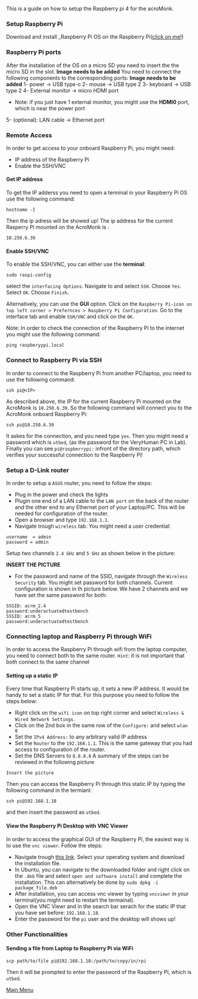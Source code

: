 This is a guide on how to setup the Raspberry pi 4 for the acroMonk. 

### Setup Raspberry Pi
Download and install _Raspberry Pi OS on the Raspberry Pi([click on me!](https://www.raspberrypi.com/software/))

### Raspberry Pi ports
After the installation of the OS on a micro SD you need to insert the the micro SD in the slot. 
**Image needs to be added**
You need to connect the following components to the corresponding ports:
**Image needs to be added**
1- power -> USB type-c
2- mouse -> USB type 2
3- keyboard -> USB type 2
4- External monitor -> micro HDMI port
- Note: if you just have 1 external monitor, you might use the **HDMI0** port, which is near the power port 


5- (optional): LAN cable -> Ethernet port


### Remote Access
In order to get access to your onboard Raspberry Pi, you might need:
- IP address of the Raspberry Pi
- Enable the SSH/VNC

#### Get IP address
To get the IP adderss you need to open a terminal in your Raspberry Pi OS use the following command:
```
hostname -I
```
Then the ip adress will be showed up! The ip address for the current Rasperry Pi mounted on the AcroMonk is :
```
10.250.6.39
```

#### Enable SSH/VNC
To enable the SSH/VNC, you can either use the **terminal**:
```
sudo raspi-config
```
select the `interfacing Options`. Navigate to and select `SSH`. Choose `Yes`. Select `OK`. Choose `Finish`.

Alternatively, you can use the **GUI** option. 
Click on the `Raspberry Pi-icon on top left corner > Prefernces > Raspberry Pi Configuration`.
Go to the interface tab and enable `SSH/VNC` and click on the `OK`. 

Note: In order to check the connection of the Raspberry Pi to the internet you might use the following command:
```
ping raspberyypi.local
```

### Connect to Raspberry Pi via SSH

In order to connect to the Raspberry Pi from another PC/laptop, you need to use the following command:
```
ssh pi@<IP>
```
As described above, the IP for the current Raspberry Pi mounted on the AcroMonk is `10.250.6.39`. So the following command will connect you to the AcroMonk onboard Raspberry Pi:
```
ssh pi@10.250.6.39
```
It askes for the connection, and you need type `yes`.
Then you might need a password which is `utbed`, (as the password for the VeryHuman PC in Lab). Finally you can see `pi@raspberrypi:` infront of the directory path, which verifies your successful connection to the Raspberry Pi!


### Setup a D-Link router
In order to setup a `ASUS` router, you need to follow the steps:
- Plug in the power and check the lights
- Plugin one end of a LAN cable to the `LAN port` on the back of the router and the other end to any Ethernet port of your Laptop/PC. This will be needed for configuration of the router.
- Open a browser and type `192.168.1.1`.
- Navigate trough `wireless` tab. You might need a user credential: 
```
username  = admin
password = admin
``` 
Setup two channels `2.4 GHz` and `5 GHz` as shown below in the picture:

**INSERT THE PICTURE**

- For the password and name of the SSID, navigate through the `Wireless Security` tab. You might set password for both channels. 
Current configuration is shown in th picture below. 
We have 2 channels and we have set the same password for both:
```
SSSID: acrm_2.4
password:underactuatedtestbench
SSSID: acrm_5
password:underactuatedtestbench
```

### Connecting laptop and Raspberry Pi through WiFi
In order to access the Raspberry Pi through wifi from the laptop computer, you need to connect both to the same router. 
`Hint`: it is not important that both connect to the same channel

#### Setting up a static IP

Every time that Raspberry Pi starts up, it sets a new IP address. It would be handy to set a static IP for that. 
For this purpose you need to follow the steps below:
- Right click on the `wifi icon` on top right corner and select `Wireless & Wired Network Settings`.
- Click on the 2nd box in the same row of the `Configure:` and select `wlan 0`
- Set the `IPv4 Address:` to any arbitrary valid IP address
- Set the `Router` to the `192.168.1.1`. This is the same gateway that you had access to configuration of the router.
- Set the DNS Servers to `8.8.8.8`
A summary of the steps can be reviewed in the following picture

`Insert the picture`

Then you can access the Raspberry Pi through this static IP by typing the following command in the termianl:
```
ssh pi@192.168.1.18
```
and then insert the password as `utbed`.

#### View the Raspberry Pi Desktop with VNC Viewer

In order to access the graphical GUI of the Raspberry Pi, the easiest way is to use the `vnc viewer`.
Follow the steps:
- Navigate trough [this link](https://www.realvnc.com/en/connect/download/viewer/). Select your operating system and download the installation file.
- In Ubuntu, you can navigate to the downloaded folder and right click on the `.deb` file and select `open and software install` and complete the installation. This can alternatively be done by ```sudo dpkg -i package_file.deb```
- After installation, you can access vnc viewer by typing `vncviewr` in your terminal(you might need to restart the termainal).
- Open the VNC Viewr and in the search bar serach for the static IP that you have set before: `192.168.1.18`.
- Enter the password for the `pi` user and the desktop will shows up!

### Other Functionalities
#### Sending a file from Laptop to Raspberry Pi via WiFi
```
scp path/to/file pi@192.168.1.18:/path/to/copy/in/rpi
```
Then it will be prompted to enter the password of the Raspberry Pi, which is `utbed`.

[Main Menu](https://git.hb.dfki.de/underactuated-robotics/acroMonk)